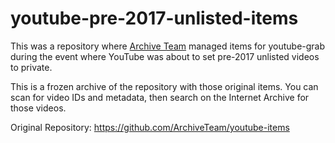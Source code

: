 # youtube-pre-2017-unlisted-items
This was a repository where [Archive Team](https://archiveteam.org/) managed items for youtube-grab during the event where YouTube was about to set pre-2017 unlisted videos to private.

This is a frozen archive of the repository with those original items. You can scan for video IDs and metadata, then search on the Internet Archive for those videos.

Original Repository: https://github.com/ArchiveTeam/youtube-items
